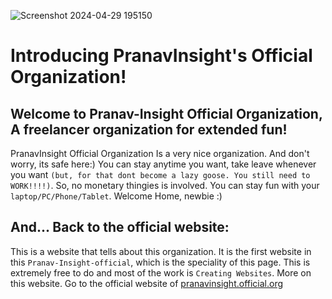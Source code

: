 ![Screenshot 2024-04-29 195150](https://github.com/Pranav-Insight-official/pranavinsight-official.org/assets/165383057/99a30819-7068-4c61-83e5-16e12dd8003b)
# Introducing PranavInsight's Official Organization!
## Welcome to Pranav-Insight Official Organization, A freelancer organization for extended fun!
PranavInsight Official Organization Is a very nice organization. And don't worry, its safe here:) You can stay anytime you want, take leave whenever you want `(but, for that dont become a lazy goose. You still need to WORK!!!!)`. So, no monetary thingies is involved. You can stay fun with your `laptop/PC/Phone/Tablet`. Welcome Home, newbie :)
## And... Back to the official website:
This is a website that tells about this organization.
It is the first website in this `Pranav-Insight-official`, which is the speciality of this page.
This is extremely free to do and most of the work is `Creating Websites`.
More on this website. Go to the official website of [pranavinsight.official.org]()

